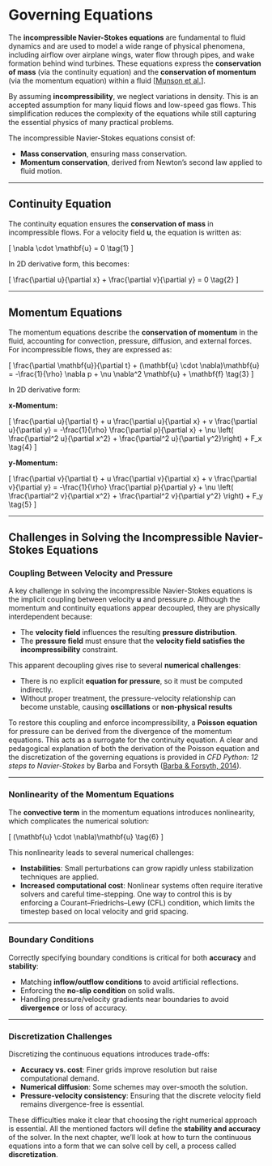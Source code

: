 # **Governing Equations**

The **incompressible Navier-Stokes equations** are fundamental to fluid dynamics and are used to model a wide range of physical phenomena, including airflow over airplane wings, water flow through pipes, and wake formation behind wind turbines. These equations express the **conservation of mass** (via the continuity equation) and the **conservation of momentum** (via the momentum equation) within a fluid [<a href="#munson">Munson et al.</a>].

By assuming **incompressibility**, we neglect variations in density. This is an accepted assumption for many liquid flows and low-speed gas flows. This simplification reduces the complexity of the equations while still capturing the essential physics of many practical problems.

The incompressible Navier-Stokes equations consist of:

- **Mass conservation**, ensuring mass conservation.  
- **Momentum conservation**, derived from Newton’s second law applied to fluid motion.

---

## **Continuity Equation**

The continuity equation ensures the **conservation of mass** in incompressible flows. For a velocity field $\mathbf{u}$, the equation is written as:

<div id="eq-continuity"></div>

\[
\nabla \cdot \mathbf{u} = 0 \tag{1}
\]

In 2D derivative form, this becomes:

<div id="eq-continuity-2d"></div>

\[
\frac{\partial u}{\partial x} + \frac{\partial v}{\partial y} = 0 \tag{2}
\]

---

## **Momentum Equations**

The momentum equations describe the **conservation of momentum** in the fluid, accounting for convection, pressure, diffusion, and external forces. For incompressible flows, they are expressed as:

<div id="eq-momentum"></div>

\[
\frac{\partial \mathbf{u}}{\partial t} + (\mathbf{u} \cdot \nabla)\mathbf{u} = -\frac{1}{\rho} \nabla p + \nu \nabla^2 \mathbf{u} + \mathbf{f} \tag{3}
\]

In 2D derivative form:

<div id="eq-xmomentum"></div>

**x-Momentum:**

\[
\frac{\partial u}{\partial t} + u \frac{\partial u}{\partial x} + v \frac{\partial u}{\partial y} = -\frac{1}{\rho} \frac{\partial p}{\partial x} + \nu \left( \frac{\partial^2 u}{\partial x^2} + \frac{\partial^2 u}{\partial y^2}\right) + F_x \tag{4}
\]

<div id="eq-ymomentum"></div>

**y-Momentum:**

\[
\frac{\partial v}{\partial t} + u \frac{\partial v}{\partial x} + v \frac{\partial v}{\partial y} = -\frac{1}{\rho} \frac{\partial p}{\partial y} + \nu \left( \frac{\partial^2 v}{\partial x^2} + \frac{\partial^2 v}{\partial y^2} \right) + F_y \tag{5}
\]

---

## **Challenges in Solving the Incompressible Navier-Stokes Equations**

### **Coupling Between Velocity and Pressure**

A key challenge in solving the incompressible Navier-Stokes equations is the implicit coupling between velocity $\mathbf{u}$ and pressure $p$. Although the momentum and continuity equations appear decoupled, they are physically interdependent because:

- The **velocity field** influences the resulting **pressure distribution**.
- The **pressure field** must ensure that the **velocity field satisfies the incompressibility** constraint.

This apparent decoupling gives rise to several **numerical challenges**:

- There is no explicit **equation for pressure**, so it must be computed indirectly.
- Without proper treatment, the pressure-velocity relationship can become unstable, causing **oscillations** or **non-physical results**

To restore this coupling and enforce incompressibility, a **Poisson equation** for pressure can be derived from the divergence of the momentum equations. This acts as a surrogate for the continuity equation. A clear and pedagogical explanation of both the derivation of the Poisson equation and the discretization of the governing equations is provided in *CFD Python: 12 steps to Navier-Stokes* by Barba and Forsyth ([Barba & Forsyth, 2014](https://github.com/barbagroup/CFDPython)).

---

### **Nonlinearity of the Momentum Equations**

The **convective term** in the momentum equations introduces nonlinearity, which complicates the numerical solution:

<div id="eq-convective"></div>

\[
(\mathbf{u} \cdot \nabla)\mathbf{u} \tag{6}
\]

This nonlinearity leads to several numerical challenges:

- **Instabilities**: Small perturbations can grow rapidly unless stabilization techniques are applied.
- **Increased computational cost**: Nonlinear systems often require iterative solvers and careful time-stepping. One way to control this is by enforcing a Courant–Friedrichs–Lewy (CFL) condition, which limits the timestep based on local velocity and grid spacing.

---

### **Boundary Conditions**

Correctly specifying boundary conditions is critical for both **accuracy** and **stability**:

- Matching **inflow/outflow conditions** to avoid artificial reflections.
- Enforcing the **no-slip condition** on solid walls.
- Handling pressure/velocity gradients near boundaries to avoid **divergence** or loss of accuracy.

---

### **Discretization Challenges**

Discretizing the continuous equations introduces trade-offs:

- **Accuracy vs. cost**: Finer grids improve resolution but raise computational demand.
- **Numerical diffusion**: Some schemes may over-smooth the solution.
- **Pressure-velocity consistency**: Ensuring that the discrete velocity field remains divergence-free is essential.

These difficulties make it clear that choosing the right numerical approach is essential. All the mentioned factors will define the **stability and accuracy** of the solver. In the next chapter, we’ll look at how to turn the continuous equations into a form that we can solve cell by cell, a process called **discretization**.